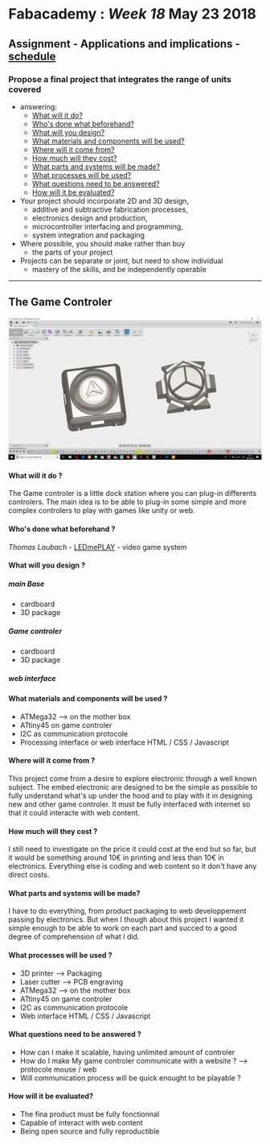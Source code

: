 # Fabacademy : *Week 18* **May 23 2018**

## Assignment - Applications and implications - [schedule](http://academy.cba.mit.edu/classes/applications_implications/index.html)
### Propose a final project that integrates the range of units covered
* answering:
  * [What will it do?](#what)
  * [Who's done what beforehand?](#who)
  * [What will you design?](#design)
  * [What materials and components will be used?](#component)
  * [Where will it come from?](#come)
  * [How much will they cost?](#cost)
  * [What parts and systems will be made?](#made)
  * [What processes will be used?](#process)
  * [What questions need to be answered?](#question)
  * [How will it be evaluated?](#evaluated)
* Your project should incorporate 2D and 3D design,
  * additive and subtractive fabrication processes,
  * electronics design and production,
  * microcontroller interfacing and programming,
  * system integration and packaging
* Where possible, you should make rather than buy
  * the parts of your project
* Projects can be separate or joint, but need to show individual
  * mastery of the skills, and be independently operable

---

## The Game Controler

![gameControler](assets/img/week18/finalProjectPackshot.jpg)

#### <a name="what"></a>What will it do ?

The Game controler is a little dock station where you can plug-in differents controlers. The main idea is to be able to plug-in some simple and more complex controlers to play with games like unity or web.

#### <a name="who"></a>Who's done what beforehand ?

*Thomas Laubach* - [LEDmePLAY](http://archive.fabacademy.org/archives/2016/fablabkamplintfort/students/125/project_result.html) - video game system

#### <a name="design"></a>What will you design ?

##### main Base
* cardboard
* 3D package

##### Game controler
* cardboard
* 3D package

##### web interface

#### <a name="component"></a>What materials and components will be used ?

* ATMega32 --> on the mother box
* ATtiny45 on game controler
* I2C as communication protocole
* Processing interface or web interface HTML / CSS / Javascript

#### <a name="come"></a>Where will it come from ?

This project come from a desire to explore electronic through a well known subject. The embed electronic are designed to be the simple as possible to fully understand what's up under the hood and to play with it in designing new and other game controler. It must be fully interfaced with internet so that it could interacte with web content.

#### <a name="cost"></a> How much will they cost ?

I still need to investigate on the price it could cost at the end but so far, but it would be something around 10€ in printing and less than 10€ in electronics. Everything else is coding and web content so it don't have any direct costs.

#### <a name="made"></a>What parts and systems will be made?

I have to do everything, from product packaging to web developpement passing by electronics. But when I though about this project I wanted it simple enough to be able to work on each part and succed to a good degree of comprehension of what I did.

#### <a name="process"></a>What processes will be used ?

* 3D printer --> Packaging
* Laser cutter --> PCB engraving
* ATMega32 --> on the mother box
* ATtiny45 on game controler
* I2C as communication protocole
* Web interface HTML / CSS / Javascript

#### <a name="question"></a>What questions need to be answered ?

* How can I make it scalable, having unlimited amount of controler
* How do I make My game controler communicate with a website ? --> protocole mouse / web
* Will communication process will be quick enought to be playable ?

#### <a name="evaluated"></a>How will it be evaluated?

* The fina product must be fully fonctionnal
* Capable of interact with web content
* Being open source and fully reproductible
